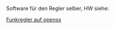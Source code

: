 Software für den Regler selber, HW siehe:

<a href="http://opensx.net/funkregler"> Funkregler auf opensx </a>


